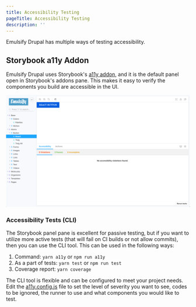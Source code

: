 ```yaml
---
title: Accessibility Testing
pageTitle: Accessibility Testing
description: ''
---
```


Emulsify Drupal has multiple ways of testing accessibility.

## Storybook a11y Addon

Emulsify Drupal uses Storybook's [a11y addon](https://github.com/storybookjs/storybook/tree/master/addons/a11y), and it is the default panel open in Storybook's addons pane. This makes it easy to verify the components you build are accessible in the UI.&#x20;

![Accessibility testing screenshot.](../../../../images/accessibility-testing.webp)

### Accessibility Tests (CLI)

The Storybook panel pane is excellent for passive testing, but if you want to utilize more active tests (that will fail on CI builds or not allow commits), then you can use the CLI tool. This can be used in the following ways:

1. Command: `yarn a11y` or `npm run a11y`&#x20;
2. As a part of tests: `yarn test` or `npm run test`&#x20;
3. Coverage report: `yarn coverage`&#x20;

The CLI tool is flexible and can be configured to meet your project needs. Edit the [a11y.config.js](https://github.com/emulsify-ds/emulsify-drupal/blob/master/a11y.config.js) file to set the level of severity you want to see, codes to be ignored, the runner to use and what components you would like to test.
